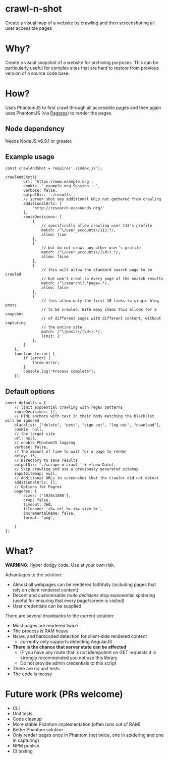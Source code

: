 # crawl-n-shot
Create a visual map of a website by crawling and then screenshoting all user accessible pages

# Why?

Create a visual snapshot of a website for archiving purposes.
This can be particularly useful for complex sites that are hard to restore from
previous version of a source code base.

# How?

Uses PhantomJS to first crawl through all accessible pages and then
again uses PhantomJS (via [Pageres](https://github.com/sindresorhus/pageres))
to render the pages.

## Node dependency

Needs NodeJS v6.9.1 or greater.

## Example usage

```
const crawlAndShot = require('./index.js');

crawlAndShot({
        url: 'https://www.example.org',
        cookie: '_example_org_Session...',
        verbose: false,
        outputDir: './results',
        // screen shot any additional URLs not gathered from crawling
        additionalUrls: [
            'http://research.ecosounds.org/'
        ],
        routeDecisions: [
            {
                // specifically allow crawling user 113's profile
                match: /^\/user_accounts\/113.*/,
                allow: true
            },
            {
                // but do not crawl any other user's profile
                match: /^\/user_accounts\/(\d+).*/,
                allow: false
            },
            {
                // this will allow the standard search page to be crawled
                // but won't crawl to every page of the search results
                match: /^\/search\?.*page=.*/,
                allow: false
            },
            {
                // this allow only the first 10 links to single blog posts
                // to be crawled. With many items this allows for a snapshot
                // of different pages with different content, without capturing
                // the entire site
                match: /^\/posts\/(\d+).*/,
                limit: 2
            },
        ]
    },
    function (error) {
        if (error) {
            throw error;
        }
        console.log("Process complete");
    });
```

## Default options


```
const defaults = {
    // limit expoential crawling with regex patterns
    routeDecisions: [],
    // HTML anchors with text in their body matching the blacklist will be ignored
    blacklist: ["delete", "post", "sign out", "log out", "download"],
    cookie: null,
    // the target site
    url: null,
    // enable PhantomJS logging
    verbose: false,
    // The amount of time to wait for a page to render
    delay: 15,
    // Directory to save results
    outputDir: './scrape-n-crawl_' + +(new Date),
    // Skip crawling and use a previously generated sitemap
    inputSitemap: null,
    // Additional URLs to screenshot that the crawler did not detect
    additionalUrls: [],
    // Options for Pagres
    pageres: {
        sizes: ['1920x1080'],
        crop: false,
        timeout: 360,
        filename: '<%= url %>-<%= size %>',
        incrementalName: false,
        format: 'png',

    }
};
```

# What?

**WARNING**: Hyper dodgy code. Use at your own risk.

Advantages to the solution:

- Almost all webpages can be rendered faithfully (including pages
  that rely on client rendered content)
- Decent and customisable _route decisions_ stop exponential spidering
  (useful for ensuring that every page/screen is visited)
- User credentials can be supplied


There are several drawbacks to the current solution:

- Most pages are rendered twice
- The process is RAM heavy
- Naive, and hardcoded detection for client-side rendered content
  - currently only supports detecting AngularJS
- **There is the chance that server state can be affected**
  - IF you have any route that is not idempotent on GET requests
    it is strongly recommended you not use this library
  - Do not provide admin credentials to this script
- There are no unit tests
- The code is messy

# Future work (PRs welcome)

- CLI
- Unit tests
- Code cleanup
- More stable Phantom implementation (often runs out of RAM)
- Better Phantom solution
- Only render pages once in Phantom (not twice, one in spidering and one in capturing)
- NPM publish
- CI testing